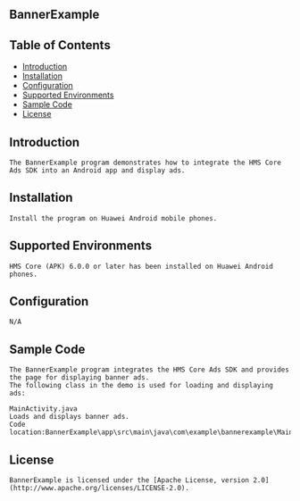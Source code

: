 ## BannerExample


## Table of Contents

 * [Introduction](#introduction)
 * [Installation](#installation)
 * [Configuration ](#configuration)
 * [Supported Environments](#supported-environments)
 * [Sample Code](#sample-code)
 * [License](#license)


## Introduction
    The BannerExample program demonstrates how to integrate the HMS Core Ads SDK into an Android app and display ads.

## Installation
    Install the program on Huawei Android mobile phones.

## Supported Environments
    HMS Core (APK) 6.0.0 or later has been installed on Huawei Android phones.

## Configuration 
    N/A

## Sample Code
    The BannerExample program integrates the HMS Core Ads SDK and provides the page for displaying banner ads.
    The following class in the demo is used for loading and displaying ads:
    
    MainActivity.java
    Loads and displays banner ads.
    Code location:BannerExample\app\src\main\java\com\example\bannerexample\MainActivity.java

##  License
    BannerExample is licensed under the [Apache License, version 2.0](http://www.apache.org/licenses/LICENSE-2.0).
